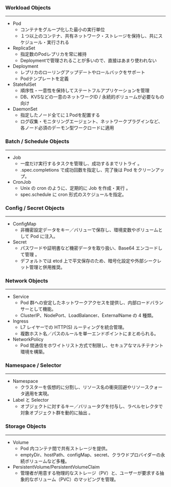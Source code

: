 ### Workload Objects
---

- Pod
    - コンテナをグループ化した最小の実行単位
    - １つ以上のコンテナ、共有ネットワーク・ストレージを保持し、共にスケジュール・実行される
- ReplicaSet
    - 指定数のPodレプリカを常に維持
    - Deploymentで管理されることが多いので、直接はあまり使われない
- Deployment
    - レプリカのローリングアップデートやロールバックをサポート
    - Podテンプレートを定義
- StatefulSet
    - 順序性・一意性を保持してステートフルアプリケーションを管理
    - DB、KVSなどの一意のネットワークID / 永続的ボリュームが必要なもの向け
- DaemonSet
    - 指定したノード全てに１Podを配置する
    - ログ収集・モニタリングエージェント、ネットワークプラグインなど、各ノード必須のデーモン型ワークロードに適用

### Batch / Schedule Objects
---

- Job
    - 一度だけ実行するタスクを管理し、成功するまでリトライ 。
    - .spec.completions で成功回数を指定し、完了後は Pod をクリーンアップ。
- CronJob
    - Unix の cron のように、定期的に Job を作成・実行 。
    - spec.schedule に cron 形式のスケジュールを指定。

### Config / Secret Objects
---

- ConfigMap
    - 非機密設定データをキー／バリューで保存し、環境変数やボリュームとして Pod に注入。
- Secret
    - パスワードや証明書など機密データを取り扱い、Base64 エンコードして管理 。
    - デフォルトでは etcd 上で平文保存のため、暗号化設定や外部シークレット管理と併用推奨。

### Network Objects
---

- Service
    - Pod 群への安定したネットワークアクセスを提供し、内部ロードバランサーとして機能。
    - ClusterIP、NodePort、LoadBalancer、ExternalName の 4 種類。
- Ingress
    - L7 レイヤーでの HTTP(S) ルーティングを統合管理。
    - 複数ホスト名／パスのルールを単一エンドポイントにまとめられる。
- NetworkPolicy
    - Pod 間通信をホワイトリスト方式で制限し、セキュアなマルチテナント環境を構築。

### Namespace / Selector
---

- Namespace
    - クラスターを仮想的に分割し、リソース名の衝突回避やリソースクォータ適用を実現。
- Label と Selector
    - オブジェクトに対するキー／バリュータグを付与し、ラベルセレクタで対象オブジェクト群を動的に抽出 。

### Storage Objects
---

- Volume
    - Pod 内コンテナ間で共有ストレージを提供。
    - emptyDir、hostPath、configMap、secret、クラウドプロバイダーの永続ボリュームなど多種。
- PersistentVolume/PersistentVolumeClaim
    - 管理者が用意する物理的なストレージ（PV）と、ユーザーが要求する抽象的なボリューム（PVC）のマッピングを管理。